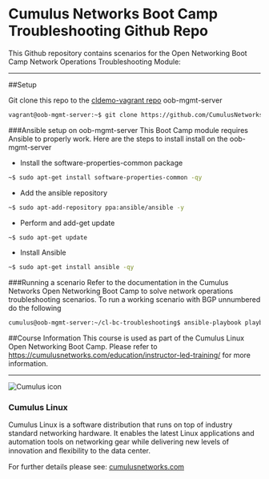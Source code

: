 Cumulus Networks Boot Camp Troubleshooting Github Repo
===========================
This Github repository contains scenarios for the Open Networking Boot Camp Network Operations Troubleshooting Module:

---
##Setup

Git clone this repo to the [cldemo-vagrant repo](https://github.com/cumulusnetworks/cldemo-vagrant) oob-mgmt-server

```bash
vagrant@oob-mgmt-server:~$ git clone https://github.com/CumulusNetworks/cl-bc-troubleshooting
```
###Ansible setup on oob-mgmt-server
This Boot Camp module requires Ansible to properly work.  Here are the steps to install install on the oob-mgmt-server

 - Install the software-properties-common package
```bash
~$ sudo apt-get install software-properties-common -qy
```
 - Add the ansible repository 
```bash
~$ sudo apt-add-repository ppa:ansible/ansible -y
```
 - Perform and add-get update
```bash
~$ sudo apt-get update
```
 - Install Ansible
```bash
~$ sudo apt-get install ansible -qy
```

###Running a scenario
Refer to the documentation in the Cumulus Networks Open Networking Boot Camp to solve network operations troubleshooting scenarios.  To run a working scenario with BGP unnumbered do the following

```bash
cumulus@oob-mgmt-server:~/cl-bc-troubleshooting$ ansible-playbook playbook.yml -e "s=0"
```

##Course Information
This course is used as part of the Cumulus Linux Open Networking Boot Camp.  Please refer to https://cumulusnetworks.com/education/instructor-led-training/ for more information.


---

![Cumulus icon](http://cumulusnetworks.com/static/cumulus/img/logo_2014.png)  

### Cumulus Linux

Cumulus Linux is a software distribution that runs on top of industry standard networking hardware. It enables the latest Linux applications and automation tools on networking gear while delivering new levels of innovation and ﬂexibility to the data center.

For further details please see: [cumulusnetworks.com](http://www.cumulusnetworks.com)
